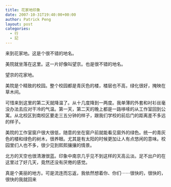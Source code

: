 ```yaml
---
title: 花家地印象
date: 2007-10-31T19:40:00+00:00
author: Patrick Peng
layout: post
categories:
  - 行
  - 記
---
```

来到花家地。这是个很不错的地名。

美院就坐落在这里。这一片好像叫望京。也是很不错的地名。

望京的花家地。

美院是个精致的校园。整个校园都是青灰色的楼，楼层也不高，绿化很好，掩映在草木间。

可惜来到这里的第二天就降温了。从十几度降到一两度。我单薄的外套和衬衫丝毫没办法去应对干冷的气温。第一天，第二天的晚上都是一路哆嗦的从工作室回到公寓。从北校区到南校区要走三五分钟的样子，跟我们学校的前后门的距离差不多远的样子。

美院的工作室窗户很大很低，随意的坐在窗户前就能看见窗外的绿色。统一的青灰色的楼和绿色的树木，很养眼。尤其是有太阳的时候更加让人有点悠闲的意味。校园里们人也不多，很少见到熙熙攘攘的情景。

北方的天空也很清澈很蓝。印象中南京几乎见不到这样的天高云淡。足不出户的在这里过了好几天，竟然还没有厌倦的感觉。

真是个美丽的地方。可是流连而忘返，我依然想着你、你们⋯⋯很快的，很快的，很快的我就回来